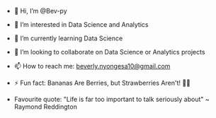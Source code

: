 - 👋 Hi, I’m @Bev-py
- 👀 I’m interested in Data Science and Analytics
- 🌱 I’m currently learning Data Science
- 💞️ I’m looking to collaborate on Data Science or Analytics projects
- 📫 How to reach me: beverly.nyongesa10@gmail.com
- ⚡ Fun fact: Bananas Are Berries, but Strawberries Aren't! 🍌🍓

- Favourite quote: "Life is far too important to talk seriously about" ~ Raymond Reddington

<!---
Bev-py/Bev-py is a ✨ special ✨ repository because its `README.md` (this file) appears on your GitHub profile.
You can click the Preview link to take a look at your changes.
--->
